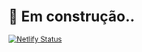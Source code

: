 # :hammer:  Em construção..

[![Netlify Status](https://api.netlify.com/api/v1/badges/19a05018-cf21-4565-b7f7-4d11577388e9/deploy-status)](https://app.netlify.com/sites/felipejung-dev/deploys)
